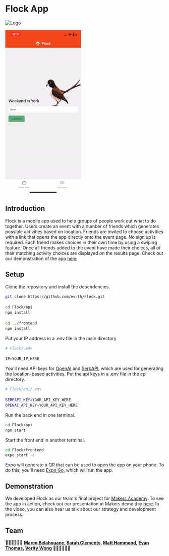 # Flock App
![Logo](./sheep-and-bird-cropped.png)

![Alt Text](./Flock-gif.gif)

## Introduction

Flock is a mobile app used to help groups of people work out what to do together. Users create an event with a number of friends which generates possible activities based on location. Friends are invited to choose activities with a link that opens the app directly onto the event page. No sign up is required. Each friend makes choices in their own time by using a swiping feature. Once all friends added to the event have made their choices, all of their matching activity choices are displayed on the results page. Check out our demonstration of the app [here](https://www.youtube.com/watch?v=poiWhBTU_ys&t=285s)

## Setup

Clone the repository and install the dependencies.

```bash
git clone https://github.com/ev-th/Flock.git

cd Flock/api
npm install

cd ../frontend
npm install
```

Put your IP address in a .env file in the main directory

```bash
# Flock/.env

IP=YOUR_IP_HERE
```

You'll need API keys for [OpenAI](https://platform.openai.com/) and [SerpAPI](https://serpapi.com/), which are used for generating the location-based activities. Put the api keys in a .env file in the api directory.

```bash
# Flock/api/.env

SERPAPI_KEY=YOUR_API_KEY_HERE
OPENAI_API_KEY=YOUR_API_KEY_HERE
```

Run the back end in one terminal.

```bash
cd Flock/api
npm start
```

Start the front end in another terminal.

```bash
cd Flock/frontend
expo start -c
```

Expo will generate a QR that can be used to open the app on your phone. To do this, you'll need [Expo Go](https://expo.dev/client), which will run the app.

## Demonstration

We developed Flock as our team's final project for [Makers Academy](https://makers.tech/). To see the app in action, check out our presentation at Makers demo day [here](https://www.youtube.com/watch?v=poiWhBTU_ys&t=285s). In the video, you can also hear us talk about our strategy and development process.

## Team

👩‍🔧🧑‍🔧👨‍🔧 **[Marco Belahouane](https://github.com/mkb93), [Sarah Clements](https://github.com/sarahc-dev), [Matt Hammond](https://github.com/MattHammond94), [Evan Thomas](https://github.com/ev-th), [Verity Wong](https://github.com/veritywong)** 👨‍🔧🧑‍🔧👩‍🔧